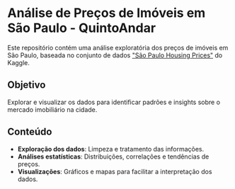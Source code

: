 <h1>Análise de Preços de Imóveis em São Paulo - <strong>QuintoAndar</strong></h1>

<p>Este repositório contém uma análise exploratória dos preços de imóveis em São Paulo, baseada no conjunto de dados <a href="https://www.kaggle.com/datasets/renatosn/sao-paulo-housing-prices" target="_blank">"São Paulo Housing Prices"</a> do Kaggle.</p>

<h2>Objetivo</h2>
<p>Explorar e visualizar os dados para identificar padrões e insights sobre o mercado imobiliário na cidade.</p>

<h2>Conteúdo</h2>
<ul>
    <li><strong>Exploração dos dados</strong>: Limpeza e tratamento das informações.</li>
    <li><strong>Análises estatísticas</strong>: Distribuições, correlações e tendências de preços.</li>
    <li><strong>Visualizações</strong>: Gráficos e mapas para facilitar a interpretação dos dados.</li>
</ul>